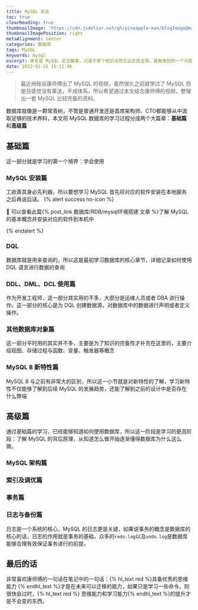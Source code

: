 ```yaml
---
title: MySQL 总览
toc: true
clearReading: true
thumbnailImage: 'https://cdn.jsdelivr.net/gh/pineapple-man/blogImage@main/image/mysql/mysql.jpg'
thumbnailImagePosition: right
metaAlignment: center
categories: 数据库
tags: MySQL
keywords: mysql
excerpt: 本文是 MySQL 总览篇章，沉溺于单个知识点而忘记总揽全局，是我常犯的一个问题，所以希望通过本文的总结，对 MYSQL 数据库有一个全局的掌握
date: 2022-01-25 15:11:46
---
```

<!-- toc -->
> 最近尚硅谷康师傅出了 MySQL 的视频，虽然很久之前就学过了 MySQL 但是总感觉没有章法，不成体系，所以希望通过本文结合康师傅的视频，整理出一套 MySQL 比较完备的资料。

数据库就像是一颗常青树，不管是普通开发还是首席架构师、CTO都能够从中汲取足够的技术养料，本文将 MySQL 数据库的学习过程分成两个大篇章：**基础篇**和**高级篇**

## 基础篇

这一部分就是学习的第一个境界：学会使用

### MySQL 安装篇

工欲善其身必先利器，所以要想学习 MySQL 首先将对应的软件安装在本地服务之后再说后话。
{% alert success no-icon %}

:book: 可以查看此篇{% post_link 数据库/RDB/mysql环境搭建 文章 %}了解 MySQL 的基本概念并安装对应的软件到本机中

{% endalert %}
### DQL

数据库就是用来查询的，所以这是最初学习数据库的核心章节，详细记录如何使用 DQL 语言进行数据的查询

### DDL、DML、DCL 使用篇

作为开发工程师，这一部分其实用的不多，大部分是运维人员或者 DBA 进行操作。这一部分的核心是为 DQL 创建数据源，对数据库中的数据进行声明或者定义操作。

### 其他数据库对象篇

这一部分平时用的其实并不多，主要是为了知识的完备性才补充在这里的，主要介绍视图、存储过程与函数、变量、触发器等概念

### MySQL 8 新特性篇

MySQL 8 与之前有非常大的区别，所以这一小节就是对新特性的了解，学习新特性不仅能够了解到后续 MySQL 的发展趋势，还能了解到之前的设计中是否存在什么弊端

## 高级篇

通过基础篇的学习，已经能够知道如何使用数据库，所以这一阶段是学习的更高阶段：了解 MySQL 的背后原理，从知道怎么做开始逐渐懂得数据库为什么这么做。

### MySQL 架构篇

### 索引及调优篇

### 事务篇

### 日志与备份篇

日志是一个系统的核心，MySQL 的日志更是关键，如果说事务的概念是数据库的核心的话，日志的作用就是事务的基础，众多的`redo.log`以及`undo.log`是数据库能够合理有效保证事务进行的前提。

## 最后的话

非常喜欢康师傅的一句话在笔记中的一句话：{% hl_text red %}具备优秀的思维能力 {% endhl_text %}才是在未来可以迁移的能力，如果只是学习一些命令，则很快会过时，{% hl_text red %} 思维能力和学习能力{% endhl_text %}的提升才是不会变的东西。